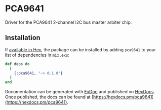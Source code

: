 # PCA9641

Driver for the PCA9641 2-channel I2C bus master arbiter chip.


## Installation

If [available in Hex](https://hex.pm/docs/publish), the package can be installed
by adding `pca9641` to your list of dependencies in `mix.exs`:

```elixir
def deps do
  [
    {:pca9641, "~> 0.1.0"}
  ]
end
```

Documentation can be generated with [ExDoc](https://github.com/elixir-lang/ex_doc)
and published on [HexDocs](https://hexdocs.pm). Once published, the docs can
be found at [https://hexdocs.pm/pca9641](https://hexdocs.pm/pca9641).

